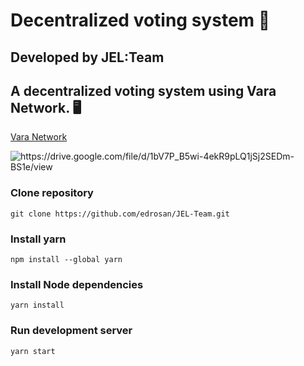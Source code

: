 
# Decentralized voting system 📜
## Developed by JEL:Team

## A decentralized voting system using Vara Network. 🖥️
[Vara Network](https://vara.network/ )

![](URL "https://drive.google.com/file/d/1bV7P_B5wi-4ekR9pLQ1jSj2SEDm-BS1e/view")

### Clone repository
`git clone https://github.com/edrosan/JEL-Team.git` 

### Install yarn
`npm install --global yarn`

### Install Node dependencies
`yarn install` 

### Run development server
`yarn start` 




